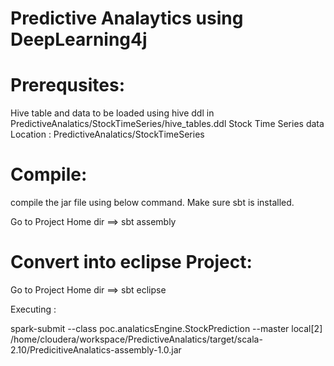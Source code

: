 Predictive Analaytics using DeepLearning4j
=========================================


Prerequsites: 
=============

Hive table and data to be loaded using hive ddl in PredictiveAnalatics/StockTimeSeries/hive_tables.ddl
Stock Time Series data Location : PredictiveAnalatics/StockTimeSeries


Compile:
======== 

compile the jar file using below command. Make sure sbt is installed.

Go to Project Home dir 
==> sbt assembly 

Convert into eclipse Project: 
===============================
Go to Project Home dir 
==> sbt eclipse


Executing : 

spark-submit --class poc.analaticsEngine.StockPrediction --master local[2] /home/cloudera/workspace/PredictiveAnalatics/target/scala-2.10/PredicitiveAnalatics-assembly-1.0.jar





